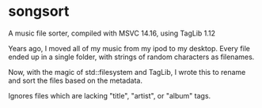 # songsort

A music file sorter, compiled with MSVC 14.16, using TagLib 1.12

Years ago, I moved all of my music from my ipod to my desktop. Every file ended up in a single folder, with strings of random characters as filenames.

Now, with the magic of std::filesystem and TagLib, I wrote this to rename and sort the files based on the metadata.

Ignores files which are lacking "title", "artist", or "album" tags.
